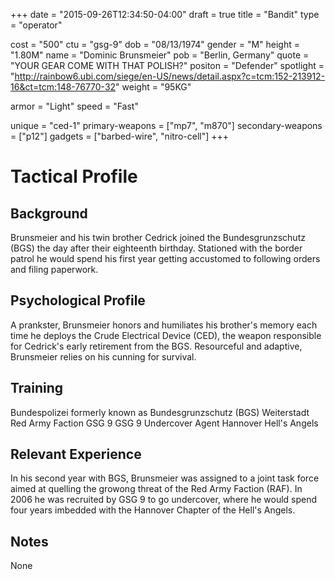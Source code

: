 +++
date = "2015-09-26T12:34:50-04:00"
draft = true
title = "Bandit"
type = "operator"

cost = "500"
ctu = "gsg-9"
dob = "08/13/1974"
gender = "M"
height = "1.80M"
name = "Dominic Brunsmeier"
pob = "Berlin, Germany"
quote = "YOUR GEAR COME WITH THAT POLISH?"
positon = "Defender"
spotlight = "http://rainbow6.ubi.com/siege/en-US/news/detail.aspx?c=tcm:152-213912-16&ct=tcm:148-76770-32"
weight = "95KG"

armor = "Light"
speed = "Fast"

unique = "ced-1"
primary-weapons = ["mp7", "m870"]
secondary-weapons = ["p12"]
gadgets = ["barbed-wire", "nitro-cell"]
+++

# Tactical Profile

## Background

Brunsmeier and his twin brother Cedrick joined the Bundesgrunzschutz (BGS) the day after their eighteenth birthday. Stationed with the border patrol he would spend his first year getting accustomed to following orders and filing paperwork.

## Psychological Profile

A prankster, Brunsmeier honors and humiliates his brother's memory each time he deploys the Crude Electrical Device (CED), the weapon responsible for Cedrick's early retirement from the BGS. Resourceful and adaptive, Brunsmeier relies on his cunning for survival.

## Training

Bundespolizei formerly known as Bundesgrunzschutz (BGS)
Weiterstadt Red Army Faction
GSG 9
GSG 9 Undercover Agent Hannover Hell's Angels

## Relevant Experience

In his second year with BGS, Brunsmeier was assigned to a joint task force aimed at quelling the growong threat of the Red Army Faction (RAF). In 2006 he was recruited by GSG 9 to go undercover, where he would spend four years imbedded with the Hannover Chapter of the Hell's Angels.

## Notes

None

